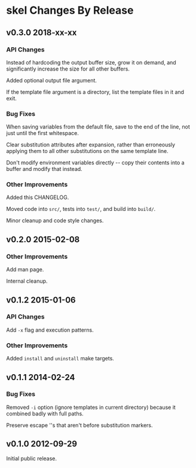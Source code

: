 # skel Changes By Release

## v0.3.0 2018-xx-xx

### API Changes

Instead of hardcoding the output buffer size, grow it on demand,
and significantly increase the size for all other buffers. 

Added optional output file argument.

If the template file argument is a directory, list the template
files in it and exit.


### Bug Fixes

When saving variables from the default file, save to the end of the
line, not just until the first whitespace.

Clear substitution attributes after expansion, rather than erroneously
applying them to all other substitutions on the same template line.

Don't modify environment variables directly -- copy their contents into
a buffer and modify that instead.


### Other Improvements

Added this CHANGELOG.

Moved code into `src/`, tests into `test/`, and build into `build/`.

Minor cleanup and code style changes.


## v0.2.0 2015-02-08

### Other Improvements

Add man page.

Internal cleanup.


## v0.1.2 2015-01-06

### API Changes

Add `-x` flag and execution patterns.

### Other Improvements

Added `install` and `uninstall` make targets.


## v0.1.1 2014-02-24

### Bug Fixes

Removed `-i` option (ignore templates in current directory) because
it combined badly with full paths.

Preserve escape '\'s that aren't before substitution markers.


## v0.1.0 2012-09-29

Initial public release.
